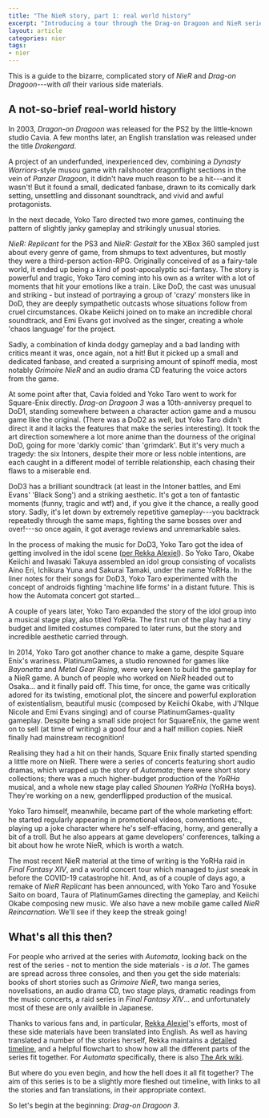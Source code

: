 ```yaml
---
title: "The NieR story, part 1: real world history"
excerpt: "Introducing a tour through the Drag-on Dragoon and NieR series and its maze of supplemental materials."
layout: article
categories: nier
tags:
- nier
---
```


This is a guide to the bizarre, complicated story of _NieR_ and _Drag-on Dragoon_---with *all* their various side materials.

## A not-so-brief real-world history

In 2003, *Dragon-on Dragoon* was released for the PS2 by the little-known studio Cavia. A few months later, an English translation was released under the title _Drakengard_.

A project of an underfunded, inexperienced dev, combining a *Dynasty Warriors*-style musou game with railshooter dragonflight sections in the vein of *Panzer Dragoon*, it didn't have much reason to be a hit---and it wasn't! But it found a small, dedicated fanbase, drawn to its comically dark setting, unsettling and dissonant soundtrack, and vivid and awful protagonists.

In the next decade, Yoko Taro directed two more games, continuing the pattern of slightly janky gameplay and strikingly unusual stories.

_NieR: Replicant_ for the PS3 and _NieR: Gestalt_ for the XBox 360 sampled just about every genre of game, from shmups to text adventures, but mostly they were a third-person action-RPG. Originally conceived of as a fairy-tale world, it ended up being a kind of post-apocalyptic sci-fantasy. The story is powerful and tragic, Yoko Taro coming into his own as a writer with a lot of moments that hit your emotions like a train. Like DoD, the cast was unusual and striking - but instead of portraying a group of 'crazy' monsters like in DoD, they are deeply sympathetic outcasts whose situations follow from cruel circumstances. Okabe Keiichi joined on to make an incredible choral soundtrack, and Emi Evans got involved as the singer, creating a whole 'chaos language' for the project.

Sadly, a combination of kinda dodgy gameplay and a bad landing with critics meant it was, once again, not a hit! But it picked up a small and dedicated fanbase, and created a surprising amount of spinoff media, most notably *Grimoire NieR* and an audio drama CD featuring the voice actors from the game.

At some point after that, Cavia folded and Yoko Taro went to work for Square-Enix directly. _Drag-on Dragoon 3_ was a 10th-anniversy prequel to DoD1, standing somewhere between a character action game and a musou game like the original. (There was a DoD2 as well, but Yoko Taro didn't direct it and it lacks the features that make the series interesting). It took the art direction somewhere a lot more anime than the dourness of the original DoD, going for more 'darkly comic' than 'grimdark'. But it's very much a tragedy: the six Intoners, despite their more or less noble intentions, are each caught in a different model of terrible relationship, each chasing their flaws to a miserable end.

DoD3 has a brilliant soundtrack (at least in the Intoner battles, and Emi Evans' 'Black Song') and a striking aesthetic. It's got a ton of fantastic moments (funny, tragic and wtf) and, if you give it the chance, a really good story. Sadly, it's let down by extremely repetitive gameplay---you backtrack repeatedly through the same maps, fighting the same bosses over and over!---so once again, it got average reviews and unremarkable sales.

In the process of making the music for DoD3, Yoko Taro got the idea of getting involved in the idol scene ([per Rekka Alexiel](http://firesanctuary.com/blog/yorha/)). So Yoko Taro, Okabe Keiichi and Iwasaki Takuya assembled an idol group consisting of vocalists Aino Eri, Ichikura Yuna and Sakurai Tamaki, under the name YoRHa. In the liner notes for their songs for DoD3, Yoko Taro experimented with the concept of androids fighting 'machine life forms' in a distant future. This is how the Automata concert got started...

A couple of years later, Yoko Taro expanded the story of the idol group into a musical stage play, also titled YoRHa. The first run of the play had a tiny budget and limited costumes compared to later runs, but the story and incredible aesthetic carried through.

In 2014, Yoko Taro got another chance to make a game, despite Square Enix's wariness. PlatinumGames, a studio renowned for games like _Bayonetta_ and _Metal Gear Rising_, were very keen to build the gameplay for a NieR game. A bunch of people who worked on _NieR_ headed out to Osaka... and it finally paid off. This time, for once, the game was critically adored for its twisting, emotional plot, the sincere and powerful exploration of existentialism, beautiful music (composed by Keiichi Okabe, with J'NIque Nicole and Emi Evans singing) and of course PlatinumGames-quality gameplay. Despite being a small side project for SquareEnix, the game went on to sell (at time of writing) a good four and a half million copies. NieR finally had mainstream recognition!

Realising they had a hit on their hands, Square Enix finally started spending a little more on NieR. There were a series of concerts featuring short audio dramas, which wrapped up the story of *Automata*; there were short story collections; there was a much higher-budget production of the *YoRHa* musical, and a whole new stage play called *Shounen YoRHa* (YoRHa boys). They're working on a new, genderflipped production of the musical.

Yoko Taro himself, meanwhile, became part of the whole marketing effort: he started regularly appearing in promotional videos, conventions etc., playing up a joke character where he's self-effacing, horny, and generally a bit of a troll. But he also appears at game developers' conferences, talking a bit about how he wrote NieR, which is worth a watch.

The most recent NieR material at the time of writing is the YoRHa raid in *Final Fantasy XIV*, and a world concert tour which managed to *just* sneak in before the COVID-19 catastrophe hit. And, as of a couple of days ago, a remake of *NieR Replicant* has been announced, with Yoko Taro and Yosuke Saito on board, Taura of PlatinumGames directing the gameplay, and Keiichi Okabe composing new music. We also have a new mobile game called *NieR Reincarnation*. We'll see if they keep the streak going!

## What's all this then?

For people who arrived at the series with _Automata_, looking back on the rest of the series - not to mention the side materials - is _a lot_. The games are spread across three consoles, and then you get the side materials: books of short stories such as _Grimoire NieR_, two manga series, novelisations, an audio drama CD, two stage plays, dramatic readings from the music concerts, a raid series in _Final Fantasy XIV_... and unfortunately most of these are only availble in Japanese.

Thanks to various fans and, in particular, [Rekka Alexiel](http://firesanctuary.com/)'s efforts, most of these side materials have been translated into English. As well as having translated a number of the stories herself, Rekka maintains a [detailed timeline](http://nier2.com/timeline.html), and a helpful flowchart to show how all the different parts of the series fit together. For _Automata_ specifically, there is also [The Ark wiki](https://theark.wiki/w/Welcome).

But where do you even begin, and how the hell does it all fit together? The aim of this series is to be a slightly more fleshed out timeline, with links to all the stories and fan translations, in their appropriate context.

So let's begin at the beginning: _Drag-on Dragoon 3_.